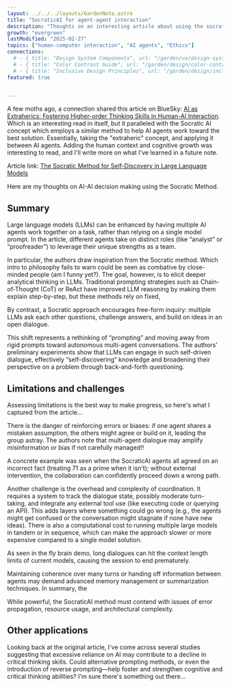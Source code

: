 ```yaml
---
layout: ../../../layouts/GardenNote.astro
title: "SocraticAI for agent-agent interaction"
description: "Thoughts on an interesting article about using the socratic method for agent-agent interaction"
growth: "evergreen"
lastModified: "2025-02-27"
topics: ["human-computer interaction", "AI agents", "Ethics"]
connections:
  # - { title: "Design System Components", url: "/garden/ux/design-system-components" }
  # - { title: "Color Contrast Guide", url: "/garden/design/color-contrast" }
  # - { title: "Inclusive Design Principles", url: "/garden/design/inclusive-design-principles" }
featured: true


---
```

A few moths ago, a connection shared this article on BlueSky: [AI as Extraherics: Fostering Higher-order Thinking Skills in Human-AI Interaction](https://arxiv.org/html/2409.09218v2). Which is an interesting read in itself, but it paralleled with the Socratic AI concept which employs a similar method to help AI agents work toward the best solution. Essentially, taking the "extraheric" concept, and applying it  between AI agents. Adding the human context and cognitive growth was interesting to read, and I'll write more on what I've learned in a future note.


Article link: [The Socratic Method for Self-Discovery in Large Language Models](https://princeton-nlp.github.io/SocraticAI/)

Here are my thoughts on AI-AI decision making using the Socratic Method.

## Summary
Large language models (LLMs) can be enhanced by having multiple AI agents work together on a task, rather than relying on a single model prompt. In the article, different agents take on distinct roles (like “analyst” or “proofreader”) to leverage their unique strengths as a team​.

In particular, the authors draw inspiration from the Socratic method. Which intro to philosophy fails to warn could be seen as combative by close-minded people (am I funny yet?). The goal, however, is to elicit deeper analytical thinking in LLMs. Traditional prompting strategies such as Chain-of-Thought (CoT) or ReAct have improved LLM reasoning by making them explain step-by-step, but these methods rely on fixed, 

By contrast, a Socratic approach encourages free-form inquiry: multiple LLMs ask each other questions, challenge answers, and build on ideas in an open dialogue​.

 This shift represents a rethinking of “prompting” and moving away from rigid prompts toward autonomous multi-agent conversations. The authors’ preliminary experiments show that LLMs can engage in such self-driven dialogue, effectively “self-discovering” knowledge and broadening their perspective on a problem through back-and-forth questioning​.




## Limitations and challenges
Assessing limitations is the best way to make progress, so here's what I captured from the article...

There is the danger of reinforcing errors or biases: if one agent shares a mistaken assumption, the others might agree or build on it, leading the group astray. The authors note that multi-agent dialogue may amplify misinformation or bias if not carefully managed​!!

A concrete example was seen when the SocraticAI agents all agreed on an incorrect fact (treating 71 as a prime when it isn’t); without external intervention, the collaboration can confidently proceed down a wrong path​. 

Another challenge is the overhead and complexity of coordination. It requires a system to track the dialogue state, possibly moderate turn-taking, and integrate any external tool use (like executing code or querying an API). This adds layers where something could go wrong (e.g., the agents might get confused or the conversation might stagnate if none have new ideas). There is also a computational cost to running multiple large models in tandem or in sequence, which can make the approach slower or more expensive compared to a single model solution.

As seen in the fly brain demo, long dialogues can hit the context length limits of current models, causing the session to end prematurely​. 

Maintaining coherence over many turns or handing off information between agents may demand advanced memory management or summarization techniques. In summary, the 

While powerful, the SocraticAI method must contend with issues of error propagation, resource usage, and architectural complexity.

## Other applications
Looking back at the original article, I've come across several studies suggesting that excessive reliance on AI may contribute to a decline in critical thinking skills. Could alternative prompting methods, or even the introduction of reverse prompting—help foster and strengthen cognitive and critical thinking abilities? I'm sure there's something out there...